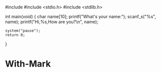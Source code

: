 #include <iostream>
#include <stdio.h>
#include <stdlib.h>







int main(void)
{
    char name[10];
    printf("What's your name:");
    scanf_s("%s", name);
    printf("Hi,%s,How are you?\n", name);

    system("pause");
    return 0;
}
# With-Mark
